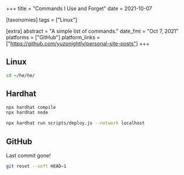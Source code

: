 +++
title = "Commands I Use and Forget"
date = 2021-10-07

[taxonomies]
tags = ["Linux"]

[extra]
abstract = "A simple list of commands."
date_fmt = "Oct 7, 2021"
platforms = ["GitHub"]
platform_links = ["https://github.com/yuzonightly/personal-site-posts"]
+++

## Linux

```bash
cd ~/he/he/
```

## Hardhat

```bash
npx hardhat compile
npx hardhat node
```

```bash
npx hardhat run scripts/deploy.js --network localhost
```

## GitHub

Last commit gone!

```bash
git reset --soft HEAD~1
```
